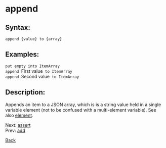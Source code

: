 # append

## Syntax:
`append {value} to {array}`
## Examples:
`put empty into ItemArray`  
`append `First value` to ItemArray`  
`append `Second value` to ItemArray`
## Description:
Appends an item to a JSON array, which is is a string value held in a single variable element (not to be confused with a multi-element variable). See also [element](element.md).

Next: [assert](assert.md)  
Prev: [add](add.md)

[Back](../../README.md)
